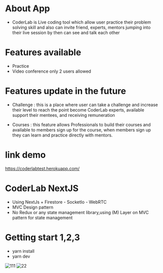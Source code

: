 # About App
- CoderLab is Live coding tool which allow user practice their problem solving skill and also can invite friend, experts, mentors jumping into their live session by then can see and talk each other

# Features available 
- Practice  
- Video conference only 2 users allowed 

# Features update in the future
- Challenge : this is a place where user can take a challenge and increase their level to reach the point become CoderLab experts, available support their mentees, and receiving remuneration

- Courses : this feature allows Professionals to build their courses and  available to members sign up for the course, when members sign up they can learn and practice directly with mentors.


# link demo 
https://coderlabtest.herokuapp.com/

# CoderLab NextJS 
- Using NextJs + Firestore - SocketIo - WebRTC
- MVC Design pattern 
- No Redux or any state management library,using (M) Layer on MVC pattern for state management

# Getting start 1,2,3

- yarn install 
- yarn dev

![111](https://user-images.githubusercontent.com/44365604/209258156-25c45703-a536-4c28-8b5d-d18ada49e68b.PNG)
![22](https://user-images.githubusercontent.com/44365604/209258169-32682f0e-834d-4998-a26b-5ec02819c170.PNG)
